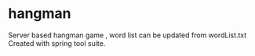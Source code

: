 # hangman
Server based hangman game , word list can be updated from wordList.txt
Created with spring tool suite.

